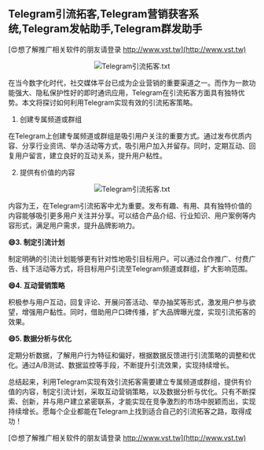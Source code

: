 ## **Telegram引流拓客,Telegram营销获客系统,Telegram发帖助手,Telegram群发助手**

[😍想了解推广相关软件的朋友请登录 http://www.vst.tw](http://www.vst.tw)

 <center><img src="https://vst.tw/MP4/tuiguang/png/3.png" alt="Telegram引流拓客.txt"></center>

在当今数字化时代，社交媒体平台已成为企业营销的重要渠道之一。而作为一款功能强大、隐私保护性好的即时通讯应用，Telegram在引流拓客方面具有独特优势。本文将探讨如何利用Telegram实现有效的引流拓客策略。

1. 创建专属频道或群组

在Telegram上创建专属频道或群组是吸引用户关注的重要方式。通过发布优质内容、分享行业资讯、举办活动等方式，吸引用户加入并留存。同时，定期互动、回复用户留言，建立良好的互动关系，提升用户粘性。

2. 提供有价值的内容

 <center><img src="https://vst.tw/MP4/tuiguang/png/1.png" alt="Telegram引流拓客.txt"></center>

内容为王，在Telegram引流拓客中尤为重要。发布有趣、有用、具有独特价值的内容能够吸引更多用户关注并分享。可以结合产品介绍、行业知识、用户案例等内容形式，满足用户需求，提升品牌影响力。

**😄3. 制定引流计划**

制定明确的引流计划能够更有针对性地吸引目标用户。可以通过合作推广、付费广告、线下活动等方式，将目标用户引流至Telegram频道或群组，扩大影响范围。

**😄4. 互动营销策略**

积极参与用户互动，回复评论、开展问答活动、举办抽奖等形式，激发用户参与欲望，增强用户黏性。同时，借助用户口碑传播，扩大品牌曝光度，实现引流拓客的效果。

**😄5. 数据分析与优化**

定期分析数据，了解用户行为特征和偏好，根据数据反馈进行引流策略的调整和优化。通过A/B测试、数据监控等手段，不断提升引流效果，实现持续增长。

总结起来，利用Telegram实现有效引流拓客需要建立专属频道或群组，提供有价值的内容，制定引流计划，采取互动营销策略，以及数据分析与优化。只有不断探索、创新，并与用户建立紧密联系，才能实现在竞争激烈的市场中脱颖而出，实现持续增长。愿每个企业都能在Telegram上找到适合自己的引流拓客之路，取得成功！

[😍想了解推广相关软件的朋友请登录 http://www.vst.tw](http://www.vst.tw)



